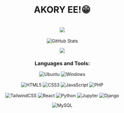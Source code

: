 <h1 align=center> AKORY EE!😁 </h1>
<h1 align=center><img src="https://readme-typing-svg.herokuapp.com?font=jetbrains+mono&color=%teal&size=23&center=true&vCenter=true&lines=Yvan+Faideau"></h1>

<p align="center">
    <img src="https://github-readme-streak-stats.herokuapp.com?user=TohyNyAina&theme=solarized-dark&theme=leafy&ring=047884&sideNums=06ACBD&dates=06ACBD&currStreakNum=06ACBD&currStreakLabel=06ACBD&background=ffffff00&hide_border=true&stroke=ffffff00" alt="GitHub Stats" /> </p>
    
<div align="center"> 

[![](https://visitcount.itsvg.in/api?id=YvanFai&icon=0&color=0)](https://visitcount.itsvg.in) 
<br>
</div>

<h3 align="center">Languages and Tools:</h3>
<div align="center"> 


    
![Ubuntu](https://img.shields.io/badge/Ubuntu-E95420?style=for-the-badge&logo=ubuntu&logoColor=white) ![Windows](https://img.shields.io/badge/Windows-0078D6?style=for-the-badge&logo=windows&logoColor=white)
<br>    
![HTML5](https://img.shields.io/badge/html5-%23E34F26.svg?style=for-the-badge&logo=html5&logoColor=white) ![CSS3](https://img.shields.io/badge/css3-%231572B6.svg?style=for-the-badge&logo=css3&logoColor=white) ![JavaScript](https://img.shields.io/badge/javascript-%23323330.svg?style=for-the-badge&logo=javascript&logoColor=%23F7DF1E) ![PHP](https://img.shields.io/badge/php-%23777BB4.svg?style=for-the-badge&logo=php&logoColor=white)
<br>    
![TailwindCSS](https://img.shields.io/badge/tailwindcss-%2338B2AC.svg?style=for-the-badge&logo=tailwind-css&logoColor=white) ![React](https://img.shields.io/badge/react-%2320232a.svg?style=for-the-badge&logo=react&logoColor=%2361DAFB) ![Python](https://img.shields.io/badge/python-%2314354C.svg?style=for-the-badge&logo=python&logoColor=white) ![Jupyter](https://img.shields.io/badge/jupyter-%23F37626.svg?style=for-the-badge&logo=jupyter&logoColor=white) ![Django](https://img.shields.io/badge/django-%23092E20.svg?style=for-the-badge&logo=django&logoColor=white)
<br>
  
![MySQL](https://img.shields.io/badge/mysql-%2300f.svg?style=for-the-badge&logo=mysql&logoColor=white) 
    
</div>

